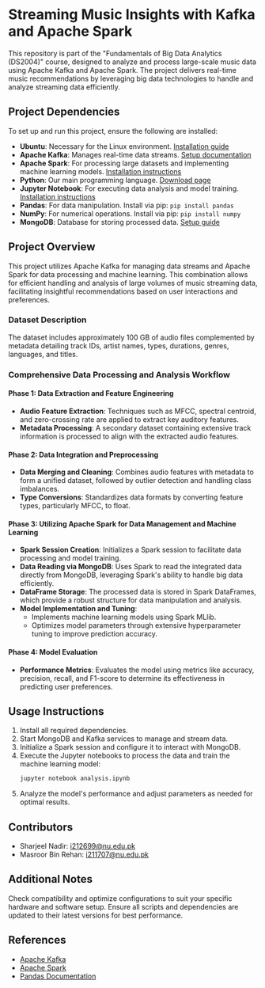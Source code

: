 # Streaming Music Insights with Kafka and Apache Spark

This repository is part of the "Fundamentals of Big Data Analytics (DS2004)" course, designed to analyze and process large-scale music data using Apache Kafka and Apache Spark. The project delivers real-time music recommendations by leveraging big data technologies to handle and analyze streaming data efficiently.

## Project Dependencies

To set up and run this project, ensure the following are installed:

- **Ubuntu**: Necessary for the Linux environment. [Installation guide](https://ubuntu.com/download/desktop)
- **Apache Kafka**: Manages real-time data streams. [Setup documentation](https://kafka.apache.org/documentation/)
- **Apache Spark**: For processing large datasets and implementing machine learning models. [Installation instructions](https://spark.apache.org/downloads.html)
- **Python**: Our main programming language. [Download page](https://www.python.org/downloads/)
- **Jupyter Notebook**: For executing data analysis and model training. [Installation instructions](https://jupyter.org/install)
- **Pandas**: For data manipulation. Install via pip: `pip install pandas`
- **NumPy**: For numerical operations. Install via pip: `pip install numpy`
- **MongoDB**: Database for storing processed data. [Setup guide](https://www.mongodb.com/docs/manual/installation/)

## Project Overview

This project utilizes Apache Kafka for managing data streams and Apache Spark for data processing and machine learning. This combination allows for efficient handling and analysis of large volumes of music streaming data, facilitating insightful recommendations based on user interactions and preferences.

### Dataset Description

The dataset includes approximately 100 GB of audio files complemented by metadata detailing track IDs, artist names, types, durations, genres, languages, and titles.

### Comprehensive Data Processing and Analysis Workflow

#### Phase 1: Data Extraction and Feature Engineering

- **Audio Feature Extraction**: Techniques such as MFCC, spectral centroid, and zero-crossing rate are applied to extract key auditory features.
- **Metadata Processing**: A secondary dataset containing extensive track information is processed to align with the extracted audio features.

#### Phase 2: Data Integration and Preprocessing

- **Data Merging and Cleaning**: Combines audio features with metadata to form a unified dataset, followed by outlier detection and handling class imbalances.
- **Type Conversions**: Standardizes data formats by converting feature types, particularly MFCC, to float.

#### Phase 3: Utilizing Apache Spark for Data Management and Machine Learning

- **Spark Session Creation**: Initializes a Spark session to facilitate data processing and model training.
- **Data Reading via MongoDB**: Uses Spark to read the integrated data directly from MongoDB, leveraging Spark's ability to handle big data efficiently.
- **DataFrame Storage**: The processed data is stored in Spark DataFrames, which provide a robust structure for data manipulation and analysis.
- **Model Implementation and Tuning**:
  - Implements machine learning models using Spark MLlib.
  - Optimizes model parameters through extensive hyperparameter tuning to improve prediction accuracy.

#### Phase 4: Model Evaluation

- **Performance Metrics**: Evaluates the model using metrics like accuracy, precision, recall, and F1-score to determine its effectiveness in predicting user preferences.

## Usage Instructions

1. Install all required dependencies.
2. Start MongoDB and Kafka services to manage and stream data.
3. Initialize a Spark session and configure it to interact with MongoDB.
4. Execute the Jupyter notebooks to process the data and train the machine learning model:
   ```bash
   jupyter notebook analysis.ipynb
   ```
5. Analyze the model's performance and adjust parameters as needed for optimal results.

## Contributors

- Sharjeel Nadir: [i212699@nu.edu.pk](mailto:i212699@nu.edu.pk)
- Masroor Bin Rehan: [i211707@nu.edu.pk](mailto:i211707@nu.edu.pk)

## Additional Notes

Check compatibility and optimize configurations to suit your specific hardware and software setup. Ensure all scripts and dependencies are updated to their latest versions for best performance.

## References

- [Apache Kafka](https://kafka.apache.org/)
- [Apache Spark](https://spark.apache.org/)
- [Pandas Documentation](https://pandas.pydata.org/pandas-docs/)
